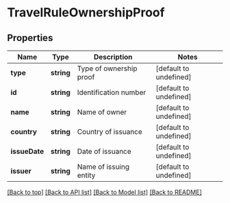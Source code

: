 # TravelRuleOwnershipProof

## Properties

|Name | Type | Description | Notes|
|------------ | ------------- | ------------- | -------------|
|**type** | **string** | Type of ownership proof | [default to undefined]|
|**id** | **string** | Identification number | [default to undefined]|
|**name** | **string** | Name of owner | [default to undefined]|
|**country** | **string** | Country of issuance | [default to undefined]|
|**issueDate** | **string** | Date of issuance | [default to undefined]|
|**issuer** | **string** | Name of issuing entity | [default to undefined]|




[[Back to top]](#) [[Back to API list]](../../README.md#documentation-for-api-endpoints) [[Back to Model list]](../../README.md#documentation-for-models) [[Back to README]](../../README.md)
